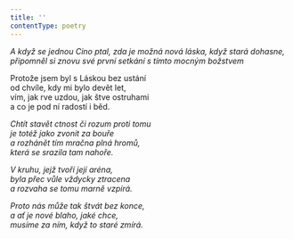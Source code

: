 ```yaml
---
title: ''
contentType: poetry
---
```


<section>

_A když se jednou Cino ptal, zda je možná nová láska, když stará dohasne, připomněl si znovu své první setkání s tímto mocným božstvem_

</section>

<section>

Protože jsem byl s Láskou bez ustání  
od chvíle, kdy mi bylo devět let,  
vím, jak rve uzdou, jak štve ostruhami  
a co je pod ní radostí i běd.

_Chtít stavět ctnost či rozum proti tomu  
je totéž jako zvonit za bouře  
a rozhánět tím mračna plná hromů,  
která se srazila tam nahoře._

</section>

<section>

_V kruhu, jejž tvoří její aréna,  
byla přec vůle vždycky ztracena  
a rozvaha se tomu marně vzpírá._

</section>

<section>

_Proto nás může tak štvát bez konce,  
a ať je nové blaho, jaké chce,  
musíme za ním, když to staré zmírá._

</section>
